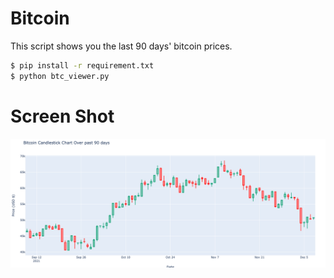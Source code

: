 # Bitcoin
This script shows you the last 90 days' bitcoin prices.
```bash
$ pip install -r requirement.txt
$ python btc_viewer.py
```

# Screen Shot 
![Screen Shot](./img/ScreenShot1.png)
